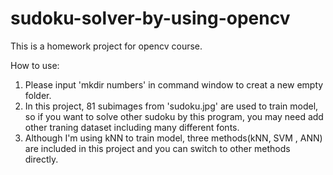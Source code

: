 # sudoku-solver-by-using-opencv
This is a homework project for opencv course.

How to use:
1. Please input 'mkdir numbers' in command window to creat a new empty folder.
2. In this project, 81 subimages from 'sudoku.jpg' are used to train model, so if you want to solve other sudoku by this program, you may need add other traning dataset including many different fonts.
3. Although I'm using kNN to train model, three methods(kNN, SVM , ANN) are included in this project and you can switch to other methods directly.
